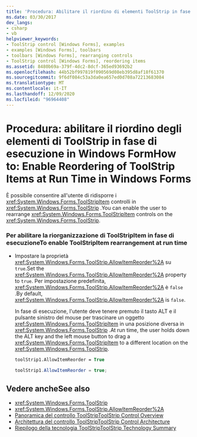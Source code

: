 ```yaml
---
title: 'Procedura: Abilitare il riordino di elementi ToolStrip in fase di esecuzione'
ms.date: 03/30/2017
dev_langs:
- csharp
- vb
helpviewer_keywords:
- ToolStrip control [Windows Forms], examples
- examples [Windows Forms], toolbars
- toolbars [Windows Forms], rearranging controls
- ToolStrip control [Windows Forms], reordering items
ms.assetid: 8480b69a-379f-4dc2-8dcf-365ed93692b2
ms.openlocfilehash: 44b52bf997819f090569d08eb395d8af18f61370
ms.sourcegitcommit: 9f6df084c53a3da0ea657ed0d708a72213683084
ms.translationtype: MT
ms.contentlocale: it-IT
ms.lasthandoff: 12/09/2020
ms.locfileid: "96964408"
---
```

# <a name="how-to-enable-reordering-of-toolstrip-items-at-run-time-in-windows-forms"></a><span data-ttu-id="1af09-102">Procedura: abilitare il riordino degli elementi di ToolStrip in fase di esecuzione in Windows Form</span><span class="sxs-lookup"><span data-stu-id="1af09-102">How to: Enable Reordering of ToolStrip Items at Run Time in Windows Forms</span></span>
<span data-ttu-id="1af09-103">È possibile consentire all'utente di ridisporre i <xref:System.Windows.Forms.ToolStripItem> controlli in <xref:System.Windows.Forms.ToolStrip> .</span><span class="sxs-lookup"><span data-stu-id="1af09-103">You can enable the user to rearrange <xref:System.Windows.Forms.ToolStripItem> controls on the <xref:System.Windows.Forms.ToolStrip>.</span></span>  
  
### <a name="to-enable-toolstripitem-rearrangement-at-run-time"></a><span data-ttu-id="1af09-104">Per abilitare la riorganizzazione di ToolStripItem in fase di esecuzione</span><span class="sxs-lookup"><span data-stu-id="1af09-104">To enable ToolStripItem rearrangement at run time</span></span>  
  
- <span data-ttu-id="1af09-105">Impostare la proprietà <xref:System.Windows.Forms.ToolStrip.AllowItemReorder%2A> su `true`.</span><span class="sxs-lookup"><span data-stu-id="1af09-105">Set the <xref:System.Windows.Forms.ToolStrip.AllowItemReorder%2A> property to `true`.</span></span> <span data-ttu-id="1af09-106">Per impostazione predefinita, <xref:System.Windows.Forms.ToolStrip.AllowItemReorder%2A> è `false` .</span><span class="sxs-lookup"><span data-stu-id="1af09-106">By default, <xref:System.Windows.Forms.ToolStrip.AllowItemReorder%2A> is `false`.</span></span>  
  
     <span data-ttu-id="1af09-107">In fase di esecuzione, l'utente deve tenere premuto il tasto ALT e il pulsante sinistro del mouse per trascinare un oggetto <xref:System.Windows.Forms.ToolStripItem> in una posizione diversa in <xref:System.Windows.Forms.ToolStrip> .</span><span class="sxs-lookup"><span data-stu-id="1af09-107">At run time, the user holds down the ALT key and the left mouse button to drag a <xref:System.Windows.Forms.ToolStripItem> to a different location on the <xref:System.Windows.Forms.ToolStrip>.</span></span>  
  
    ```vb  
    toolStrip1.AllowItemReorder = True  
    ```  
  
    ```csharp  
    toolStrip1.AllowItemReorder = true;  
    ```  
  
## <a name="see-also"></a><span data-ttu-id="1af09-108">Vedere anche</span><span class="sxs-lookup"><span data-stu-id="1af09-108">See also</span></span>

- <xref:System.Windows.Forms.ToolStrip>
- <xref:System.Windows.Forms.ToolStrip.AllowItemReorder%2A>
- [<span data-ttu-id="1af09-109">Panoramica del controllo ToolStrip</span><span class="sxs-lookup"><span data-stu-id="1af09-109">ToolStrip Control Overview</span></span>](toolstrip-control-overview-windows-forms.md)
- [<span data-ttu-id="1af09-110">Architettura del controllo ToolStrip</span><span class="sxs-lookup"><span data-stu-id="1af09-110">ToolStrip Control Architecture</span></span>](toolstrip-control-architecture.md)
- [<span data-ttu-id="1af09-111">Riepilogo della tecnologia ToolStrip</span><span class="sxs-lookup"><span data-stu-id="1af09-111">ToolStrip Technology Summary</span></span>](toolstrip-technology-summary.md)
